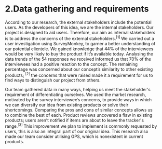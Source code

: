 # 2.Data gathering and requirements

According to our research, the external stakeholders include the potential users. As the developers of this idea, we are the internal stakeholders. Our project is designed to aid users. Therefore, our aim as internal stakeholders is to address the concerns of the external stakeholders.<sup>[1]</sup> We carried out a user investigation using SurveyMonkey, to garner a better understanding of our potential clientele. We gained knowledge that 44% of the interviewees would be very likely to buy the product if it’s available today. Analysing the data trends of the 54 responses we received informed us that 70% of the interviewees had a positive reaction to the concept. The remaining percentage was concerned about our concept’s similarity to other existing products; <sup>[2]</sup> the concerns that were raised made it a requirement for us to find ways to distinguish our project from others.

Our team gathered data in many ways, helping us meet the stakeholder's requirement of differentiating ourselves. We used the market research, motivated by the survey interviewee’s concerns, to provide ways in which we can diversify our idea from existing products or solve their shortcomings. Comparing the pros and cons of similar concepts allows us to combine the best of each. Product reviews uncovered a flaw in existing products; users aren’t notified if items are about to leave the tracker's range.<sup>[3]</sup> This improvement we plan to implement is commonly requested by users, this is also an integral part of our original idea. This research also made our team consider utilising GPS, which is nonexistent in current products. 